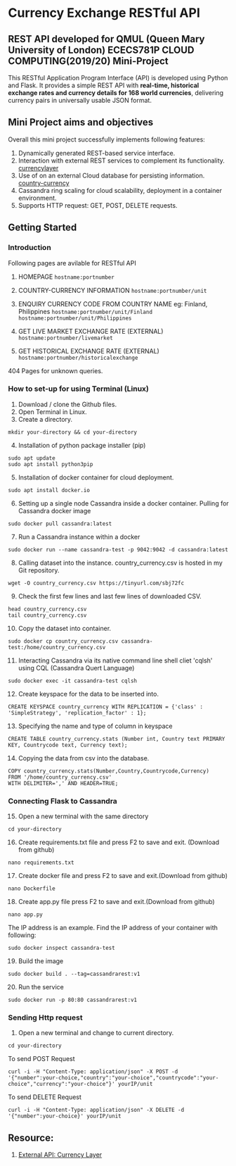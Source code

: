 # Currency Exchange RESTful API
## REST API developed for QMUL (Queen Mary University of London) ECECS781P CLOUD COMPUTING(2019/20) Mini-Project

This RESTful Application Program Interface (API) is developed using Python and Flask. It provides a simple REST API with **real-time, historical exchange rates and currency details for 168 world currencies**, delivering currency pairs in universally usable JSON format. 

## Mini Project aims and objectives
Overall this mini project successfully implements following features:
1. Dynamically generated REST-based service interface.
2. Interaction with external REST services to complement its functionality. [currencylayer](https://currencylayer.com/)
3. Use of on an external Cloud database for persisting information. [country-currency](https://tinyurl.com/sbj72fc)
4. Cassandra ring scaling for cloud scalability, deployment in a container environment. 
5. Supports HTTP request: GET, POST, DELETE requests.

## Getting Started
### Introduction
Following pages are avilable for RESTful API
1. HOMEPAGE
```hostname:portnumber``` 

2. COUNTRY-CURRENCY INFORMATION
```hostname:portnumber/unit```

3. ENQUIRY CURRENCY CODE FROM COUNTRY NAME eg: Finland, Philippines
```hostname:portnumber/unit/Finland```
```hostname:portnumber/unit/Philippines```

4. GET LIVE MARKET EXCHANGE RATE (EXTERNAL)
```hostname:portnumber/livemarket```

5. GET HISTORICAL EXCHANGE RATE (EXTERNAL)
```hostname:portnumber/historicalexchange```

404 Pages for unknown queries.

### How to set-up for using Terminal (Linux)
1. Download / clone the Github files.
2. Open Terminal in Linux.
3. Create a directory.
```
mkdir your-directory && cd your-directory
```
4. Installation of python package installer (pip)
```
sudo apt update
sudo apt install python3pip
```
5. Installation of docker container for cloud deployment.
```
sudo apt install docker.io
```
6. Setting up a single node Cassandra inside a docker container.
Pulling for Cassandra docker image
```
sudo docker pull cassandra:latest
```
7. Run a Cassandra instance within a docker
```
sudo docker run --name cassandra-test -p 9042:9042 -d cassandra:latest
```
8. Calling dataset into the instance. 
country_currency.csv is hosted in my Git repository.
```
wget -O country_currency.csv https://tinyurl.com/sbj72fc
```
9. Check the first few lines and last few lines of downloaded CSV.
```
head country_currency.csv
tail country_currency.csv
```
10. Copy the dataset into container.
```
sudo docker cp country_currency.csv cassandra-test:/home/country_currency.csv
```
11. Interacting Cassandra via its native command line shell cliet 'cqlsh' using CQL (Cassandra Quert Language)
```
sudo docker exec -it cassandra-test cqlsh
```
12. Create keyspace for the data to be inserted into.
```
CREATE KEYSPACE country_currency WITH REPLICATION = {'class' : 'SimpleStrategy', 'replication_factor' : 1};
```
13. Specifying the name and type of column in keyspace
```
CREATE TABLE country_currency.stats (Number int, Country text PRIMARY KEY, Countrycode text, Currency text);
```
14. Copying the data from csv into the database.
```
COPY country_currency.stats(Number,Country,Countrycode,Currency)
FROM '/home/country_currency.csv'
WITH DELIMITER=',' AND HEADER=TRUE;
```
### Connecting Flask to Cassandra 
15. Open a new terminal with the same directory
```
cd your-directory
```
16. Create requirements.txt file and press F2 to save and exit. (Download from github)
```
nano requirements.txt
```
17. Create docker file and press F2 to save and exit.(Download from github)
```
nano Dockerfile
```
18. Create app.py file press F2 to save and exit.(Download from github)
```
nano app.py
```
The IP address is an example. Find the IP address of your container with following:
```
sudo docker inspect cassandra-test
```
19. Build the image
```
sudo docker build . --tag=cassandrarest:v1
```
20. Run the service
```
sudo docker run -p 80:80 cassandrarest:v1
```
### Sending Http request
1. Open a new terminal and change to current directory.
```
cd your-directory
```
To send POST Request
```
curl -i -H "Content-Type: application/json" -X POST -d '{"number":your-choice,"country":"your-choice","countrycode":"your-choice","currency":"your-choice"}' yourIP/unit
```

To send DELETE Request
```
curl -i -H "Content-Type: application/json" -X DELETE -d '{"number":your-choice}' yourIP/unit
```

## Resource:
1. [External API: Currency Layer](https://currencylayer.com/)
